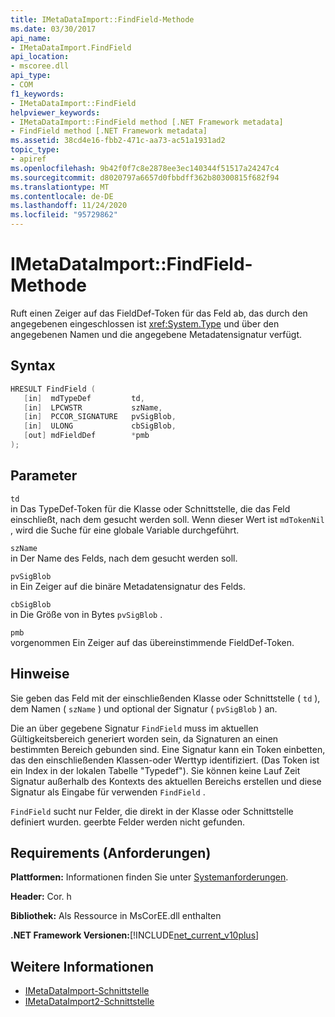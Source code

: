 ```yaml
---
title: IMetaDataImport::FindField-Methode
ms.date: 03/30/2017
api_name:
- IMetaDataImport.FindField
api_location:
- mscoree.dll
api_type:
- COM
f1_keywords:
- IMetaDataImport::FindField
helpviewer_keywords:
- IMetaDataImport::FindField method [.NET Framework metadata]
- FindField method [.NET Framework metadata]
ms.assetid: 38cd4e16-fbb2-471c-aa73-ac51a1931ad2
topic_type:
- apiref
ms.openlocfilehash: 9b42f0f7c8e2878ee3ec140344f51517a24247c4
ms.sourcegitcommit: d8020797a6657d0fbbdff362b80300815f682f94
ms.translationtype: MT
ms.contentlocale: de-DE
ms.lasthandoff: 11/24/2020
ms.locfileid: "95729862"
---
```

# <a name="imetadataimportfindfield-method"></a>IMetaDataImport::FindField-Methode

Ruft einen Zeiger auf das FieldDef-Token für das Feld ab, das durch den angegebenen eingeschlossen ist <xref:System.Type> und über den angegebenen Namen und die angegebene Metadatensignatur verfügt.  
  
## <a name="syntax"></a>Syntax  
  
```cpp  
HRESULT FindField (  
   [in]  mdTypeDef         td,  
   [in]  LPCWSTR           szName,  
   [in]  PCCOR_SIGNATURE   pvSigBlob,  
   [in]  ULONG             cbSigBlob,  
   [out] mdFieldDef        *pmb  
);  
```  
  
## <a name="parameters"></a>Parameter  

 `td`  
 in Das TypeDef-Token für die Klasse oder Schnittstelle, die das Feld einschließt, nach dem gesucht werden soll. Wenn dieser Wert ist `mdTokenNil` , wird die Suche für eine globale Variable durchgeführt.  
  
 `szName`  
 in Der Name des Felds, nach dem gesucht werden soll.  
  
 `pvSigBlob`  
 in Ein Zeiger auf die binäre Metadatensignatur des Felds.  
  
 `cbSigBlob`  
 in Die Größe von in Bytes `pvSigBlob` .  
  
 `pmb`  
 vorgenommen Ein Zeiger auf das übereinstimmende FieldDef-Token.  
  
## <a name="remarks"></a>Hinweise  

 Sie geben das Feld mit der einschließenden Klasse oder Schnittstelle ( `td` ), dem Namen ( `szName` ) und optional der Signatur ( `pvSigBlob` ) an.  
  
 Die an über gegebene Signatur `FindField` muss im aktuellen Gültigkeitsbereich generiert worden sein, da Signaturen an einen bestimmten Bereich gebunden sind. Eine Signatur kann ein Token einbetten, das den einschließenden Klassen-oder Werttyp identifiziert. (Das Token ist ein Index in der lokalen Tabelle "Typedef"). Sie können keine Lauf Zeit Signatur außerhalb des Kontexts des aktuellen Bereichs erstellen und diese Signatur als Eingabe für verwenden `FindField` .  
  
 `FindField` sucht nur Felder, die direkt in der Klasse oder Schnittstelle definiert wurden. geerbte Felder werden nicht gefunden.  
  
## <a name="requirements"></a>Requirements (Anforderungen)  

 **Plattformen:** Informationen finden Sie unter [Systemanforderungen](../../get-started/system-requirements.md).  
  
 **Header:** Cor. h  
  
 **Bibliothek:** Als Ressource in MsCorEE.dll enthalten  
  
 **.NET Framework Versionen:**[!INCLUDE[net_current_v10plus](../../../../includes/net-current-v10plus-md.md)]  
  
## <a name="see-also"></a>Weitere Informationen

- [IMetaDataImport-Schnittstelle](imetadataimport-interface.md)
- [IMetaDataImport2-Schnittstelle](imetadataimport2-interface.md)
